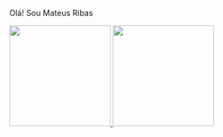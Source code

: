 Olá! Sou Mateus Ribas

<div>
  <a href="https://github.com/MateusRibasMarques">
    <img height="180em" src="https://github-readme-stats.vercel.app/api?username=MateusRibasMarques&show_icons=true&theme=dracula&include_all_commits=true&count_private=true"/>
    <img height="180em" src="https://github-readme-stats.vercel.app/api/top-langs/?username=MateusRibasMarquies&layout=compact&langs_count=16&theme=dracula"/>
  </a>
</div>
